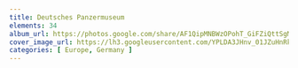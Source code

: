 ```yaml
---
title: Deutsches Panzermuseum
elements: 34
album_url: https://photos.google.com/share/AF1QipMNBWzOPohT_GiFZiQttSgM9rh2VhJuT9l79MRDFNF67CfeQdGieSPvPTMbwD1FkQ?key=dDlrdnZCMVJNMy1rVFp6elVIaWVyUFl0SG4xaTBR
cover_image_url: https://lh3.googleusercontent.com/YPLDA3JHnv_01JZuHnRkCw1xXp92kHSslr6MvZBmEta5iH4VAUFoDxEXIo_1fHUehOl-hau8zNhuahea5V-pt_FhFM3cMiLSbEUzAT9Gi4rYr0Hs5EGfGwPcomyLNPH08kB5omUK8qFyPXP8FlbHocWXPvaubko-_euHuhVj-lNhkKcTmLfBGyHkxlh4o8DCGe6m4gRSx7-uE6uMmu5ii2fEqFylP5pFnXKLXNYZAcpJ9rNO-7-QAGA6oUqmxH_5F2Gvawwzm5PAsjsaoA1UYKawwPO4EQKARUI1rPQ4PtwyehlvcwZZLM6ar8z63wXS2Fmat-5A-buG0Cj3FvAkmvv0eihfC0C5PsiPP9XFUb32bQLa4SFcgUxNQ7AS38Ba1SU4WkNvHjQw3IqE3BstzZILlFotJwIUYUJUrnfMg6MQTfSd-OFJ2I42t8dzWOY_Gt6wiA7kxaEpfxgXyJI2-Au5xtuQRFrCfO3LZKMChpRKY664HJeMGI7V4o0aTSxClRtNjXd6NCU8Y8RGstM0ORBvKczRQwGGuXKceDdmhrb1iQb3h7wEofryiQ9GalRhMMAMkMzIfTAMpm35PH9JjY9xTZ8ouq8nwt0kNNXktJh3UcmCitm5afqP9c79ho9anGHyFIO8LyneN9d4By4OZG_Dc4IvuKXrarLx4z8eA5vBa9kMKjwAcSw=s195-p-k-no
categories: [ Europe, Germany ]
---
```


